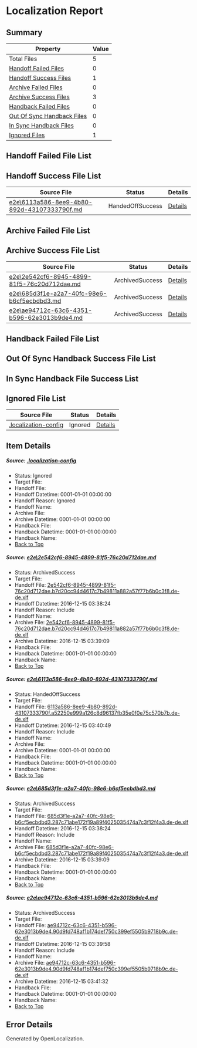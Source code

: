# <a name='report-top'></a> Localization Report

## Summary
 Property | Value 
 -------- | ----- 
 Total Files | 5
[ Handoff Failed Files ](#handoff-failed-list)| 0
[ Handoff Success Files ](#handoff-success-list)| 1
[ Archive Failed Files ](#archive-failed-list)| 0
[ Archive Success Files ](#archive-success-list)| 3
[ Handback Failed Files ](#handback-failed-list)| 0
[ Out Of Sync Handback Files ](#outofsync-handback-success-list)| 0
[ In Sync Handback Files ](#insync-handback-success-list)| 0
[ Ignored Files ](#ignored-list)| 1

## <a name='handoff-failed-list'></a> Handoff Failed File List

## <a name='handoff-success-list'></a> Handoff Success File List
 Source File | Status | Details 
 ----------- | ------ | ------- 
 [e2e\6113a586-8ee9-4b80-892d-43107333790f.md](https://github.com/OpenLocalizationTestOrg/ol-test0/blob/8e6f63be1084d7ca5bb59adbc9376637b07ab2ba/e2e/6113a586-8ee9-4b80-892d-43107333790f.md) | HandedOffSuccess | [Details](#7420c89afe534906f3b88deb80b5f34d3ac55ee92)

## <a name='archive-failed-list'></a> Archive Failed File List

## <a name='archive-success-list'></a> Archive Success File List
 Source File | Status | Details 
 ----------- | ------ | ------- 
 [e2e\2e542cf6-8945-4899-81f5-76c20d712dae.md](https://github.com/OpenLocalizationTestOrg/ol-test0/blob/917650bc7957b393d1c4599d926392f6ebe51dd3/e2e/2e542cf6-8945-4899-81f5-76c20d712dae.md) | ArchivedSuccess | [Details](#6c6ce521a3c94d02917801462f00f9a4b43d52e31)
 [e2e\685d3f1e-a2a7-40fc-98e6-b6cf5ecbdbd3.md](https://github.com/OpenLocalizationTestOrg/ol-test0/blob/917650bc7957b393d1c4599d926392f6ebe51dd3/e2e/685d3f1e-a2a7-40fc-98e6-b6cf5ecbdbd3.md) | ArchivedSuccess | [Details](#addea1676f758db83cc2c7ae0d2bf0d9d33da5c03)
 [e2e\ae94712c-63c6-4351-b596-62e3013b9de4.md](https://github.com/OpenLocalizationTestOrg/ol-test0/blob/22ca8bea3c5dd41f37f44a5e3ed4657988eda9e3/e2e/ae94712c-63c6-4351-b596-62e3013b9de4.md) | ArchivedSuccess | [Details](#a959f1155fbe4ab56c7524509e244123a315be094)

## <a name='handback-failed-list'></a> Handback Failed File List

## <a name='outofsync-handback-success-list'></a> Out Of Sync Handback Success File List

## <a name='insync-handback-success-list'></a> In Sync Handback File Success List

## <a name='ignored-list'></a> Ignored File List
 Source File | Status | Details 
 ----------- | ------ | ------- 
 [.localization-config](https://github.com/OpenLocalizationTestOrg/ol-test0/blob/8e6f63be1084d7ca5bb59adbc9376637b07ab2ba/.localization-config) | Ignored | [Details](#cb0632cf59c1387fc1742bfb9fa3c47f87e2e5c90)

## Item Details
##### <a name='cb0632cf59c1387fc1742bfb9fa3c47f87e2e5c90'></a> Source: [.localization-config](https://github.com/OpenLocalizationTestOrg/ol-test0/blob/8e6f63be1084d7ca5bb59adbc9376637b07ab2ba/.localization-config)
* Status: Ignored
* Target File: 
* Handoff File: 
* Handoff Datetime: 0001-01-01 00:00:00
* Handoff Reason: Ignored
* Handoff Name: 
* Archive File: 
* Archive Datetime: 0001-01-01 00:00:00
* Handback File: 
* Handback Datetime: 0001-01-01 00:00:00
* Handback Name: 
* [Back to Top](#report-top)

##### <a name='6c6ce521a3c94d02917801462f00f9a4b43d52e31'></a> Source: [e2e\2e542cf6-8945-4899-81f5-76c20d712dae.md](https://github.com/OpenLocalizationTestOrg/ol-test0/blob/917650bc7957b393d1c4599d926392f6ebe51dd3/e2e/2e542cf6-8945-4899-81f5-76c20d712dae.md)
* Status: ArchivedSuccess
* Target File: 
* Handoff File: [2e542cf6-8945-4899-81f5-76c20d712dae.b7d20cc94d4617c7b49811a882a57f77b6b0c3f8.de-de.xlf](https://github.com/OpenLocalizationTestOrg/ol-test0-handoff/blob/98752ae0db8af1f1b3137164c64f42d2c2a83e98/ol-handoff/OpenLocalizationTestOrg/ol-test0-dede/xinjiang/ht/2e542cf6-8945-4899-81f5-76c20d712dae.b7d20cc94d4617c7b49811a882a57f77b6b0c3f8.de-de.xlf)
* Handoff Datetime: 2016-12-15 03:38:24
* Handoff Reason: Include
* Handoff Name: 
* Archive File: [2e542cf6-8945-4899-81f5-76c20d712dae.b7d20cc94d4617c7b49811a882a57f77b6b0c3f8.de-de.xlf](https://github.com/OpenLocalizationTestOrg/ol-test0-handoff/blob/929b96daafd639fbdbf1743e86f10dd891213780/ol-archive/OpenLocalizationTestOrg/ol-test0-dede/xinjiang/ht/2e542cf6-8945-4899-81f5-76c20d712dae.b7d20cc94d4617c7b49811a882a57f77b6b0c3f8.de-de.xlf)
* Archive Datetime: 2016-12-15 03:39:09
* Handback File: 
* Handback Datetime: 0001-01-01 00:00:00
* Handback Name: 
* [Back to Top](#report-top)

##### <a name='7420c89afe534906f3b88deb80b5f34d3ac55ee92'></a> Source: [e2e\6113a586-8ee9-4b80-892d-43107333790f.md](https://github.com/OpenLocalizationTestOrg/ol-test0/blob/8e6f63be1084d7ca5bb59adbc9376637b07ab2ba/e2e/6113a586-8ee9-4b80-892d-43107333790f.md)
* Status: HandedOffSuccess
* Target File: 
* Handoff File: [6113a586-8ee9-4b80-892d-43107333790f.a52250e999a126c8d96137fb35e0f0e75c570b7b.de-de.xlf](https://github.com/OpenLocalizationTestOrg/ol-test0-handoff/blob/36b8744dc9c8fc96e91df48804032b62ee9d7e46/ol-handoff/OpenLocalizationTestOrg/ol-test0-dede/xinjiang/ht/6113a586-8ee9-4b80-892d-43107333790f.a52250e999a126c8d96137fb35e0f0e75c570b7b.de-de.xlf)
* Handoff Datetime: 2016-12-15 03:40:49
* Handoff Reason: Include
* Handoff Name: 
* Archive File: 
* Archive Datetime: 0001-01-01 00:00:00
* Handback File: 
* Handback Datetime: 0001-01-01 00:00:00
* Handback Name: 
* [Back to Top](#report-top)

##### <a name='addea1676f758db83cc2c7ae0d2bf0d9d33da5c03'></a> Source: [e2e\685d3f1e-a2a7-40fc-98e6-b6cf5ecbdbd3.md](https://github.com/OpenLocalizationTestOrg/ol-test0/blob/917650bc7957b393d1c4599d926392f6ebe51dd3/e2e/685d3f1e-a2a7-40fc-98e6-b6cf5ecbdbd3.md)
* Status: ArchivedSuccess
* Target File: 
* Handoff File: [685d3f1e-a2a7-40fc-98e6-b6cf5ecbdbd3.287c71abe172f19a89f4025035474a7c3f12f4a3.de-de.xlf](https://github.com/OpenLocalizationTestOrg/ol-test0-handoff/blob/98752ae0db8af1f1b3137164c64f42d2c2a83e98/ol-handoff/OpenLocalizationTestOrg/ol-test0-dede/xinjiang/ht/685d3f1e-a2a7-40fc-98e6-b6cf5ecbdbd3.287c71abe172f19a89f4025035474a7c3f12f4a3.de-de.xlf)
* Handoff Datetime: 2016-12-15 03:38:24
* Handoff Reason: Include
* Handoff Name: 
* Archive File: [685d3f1e-a2a7-40fc-98e6-b6cf5ecbdbd3.287c71abe172f19a89f4025035474a7c3f12f4a3.de-de.xlf](https://github.com/OpenLocalizationTestOrg/ol-test0-handoff/blob/929b96daafd639fbdbf1743e86f10dd891213780/ol-archive/OpenLocalizationTestOrg/ol-test0-dede/xinjiang/ht/685d3f1e-a2a7-40fc-98e6-b6cf5ecbdbd3.287c71abe172f19a89f4025035474a7c3f12f4a3.de-de.xlf)
* Archive Datetime: 2016-12-15 03:39:09
* Handback File: 
* Handback Datetime: 0001-01-01 00:00:00
* Handback Name: 
* [Back to Top](#report-top)

##### <a name='a959f1155fbe4ab56c7524509e244123a315be094'></a> Source: [e2e\ae94712c-63c6-4351-b596-62e3013b9de4.md](https://github.com/OpenLocalizationTestOrg/ol-test0/blob/22ca8bea3c5dd41f37f44a5e3ed4657988eda9e3/e2e/ae94712c-63c6-4351-b596-62e3013b9de4.md)
* Status: ArchivedSuccess
* Target File: 
* Handoff File: [ae94712c-63c6-4351-b596-62e3013b9de4.90d9fd748af1b174def750c399ef5505b9718b9c.de-de.xlf](https://github.com/OpenLocalizationTestOrg/ol-test0-handoff/blob/433aa138b5fb460599b8180294e02c8dfedd99e3/ol-handoff/OpenLocalizationTestOrg/ol-test0-dede/xinjiang/ht/ae94712c-63c6-4351-b596-62e3013b9de4.90d9fd748af1b174def750c399ef5505b9718b9c.de-de.xlf)
* Handoff Datetime: 2016-12-15 03:39:58
* Handoff Reason: Include
* Handoff Name: 
* Archive File: [ae94712c-63c6-4351-b596-62e3013b9de4.90d9fd748af1b174def750c399ef5505b9718b9c.de-de.xlf](https://github.com/OpenLocalizationTestOrg/ol-test0-handoff/blob/037690320ecf357946cbb711d5a5224c08879098/ol-archive/OpenLocalizationTestOrg/ol-test0-dede/xinjiang/ht/ae94712c-63c6-4351-b596-62e3013b9de4.90d9fd748af1b174def750c399ef5505b9718b9c.de-de.xlf)
* Archive Datetime: 2016-12-15 03:41:32
* Handback File: 
* Handback Datetime: 0001-01-01 00:00:00
* Handback Name: 
* [Back to Top](#report-top)


## Error Details

Generated by OpenLocalization.
